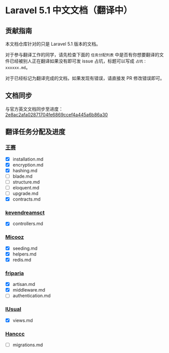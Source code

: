 # Laravel 5.1 中文文档（翻译中）

## 贡献指南

本文档仓库针对的只是 Laravel 5.1 版本的文档。

对于参与翻译工作的同学，请先检查下面的 `任务分配列表` 中是否有你想要翻译的文件已经被别人正在翻译如果没有即可发 issue 占坑，标题可以写成 `占坑：xxxxxx.md`。

对于已经标记为翻译完成的文档，如果发现有错误，请直接发 PR 修改错误即可。

## 文档同步

与官方英文文档同步至进度：[2e8ac2afa02871704fe6869ccef4a445a6b86a30](https://github.com/laravel/docs/commit/2e8ac2afa02871704fe6869ccef4a445a6b86a30)

## 翻译任务分配及进度

### [王赛](https://github.com/wangsai)

- [x] installation.md
- [x] encryption.md
- [x] hashing.md
- [ ] blade.md
- [ ] structure.md
- [ ] eloquent.md
- [ ] upgrade.md
- [x] contracts.md

### [kevendreamsct](https://github.com/kevendreamsct)
- [x] controllers.md

### [Micooz](https://github.com/micooz)
- [x] seeding.md
- [x] helpers.md
- [x] redis.md

### [friparia](https://github.com/friparia)
- [x] artisan.md
- [x] middleware.md
- [ ] authentication.md

### [IUsual](https://github.com/IUsual)
- [x] views.md

### [Hanccc](https://github.com/Hanccc)
- [ ] migrations.md
